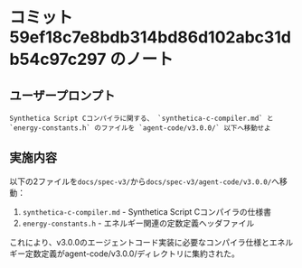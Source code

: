 # コミット 59ef18c7e8bdb314bd86d102abc31db54c97c297 のノート

## ユーザープロンプト

```
Synthetica Script Cコンパイラに関する、 `synthetica-c-compiler.md` と `energy-constants.h` のファイルを `agent-code/v3.0.0/` 以下へ移動せよ
```

## 実施内容

以下の2ファイルを`docs/spec-v3/`から`docs/spec-v3/agent-code/v3.0.0/`へ移動：

1. `synthetica-c-compiler.md` - Synthetica Script Cコンパイラの仕様書
2. `energy-constants.h` - エネルギー関連の定数定義ヘッダファイル

これにより、v3.0.0のエージェントコード実装に必要なコンパイラ仕様とエネルギー定数定義がagent-code/v3.0.0/ディレクトリに集約された。